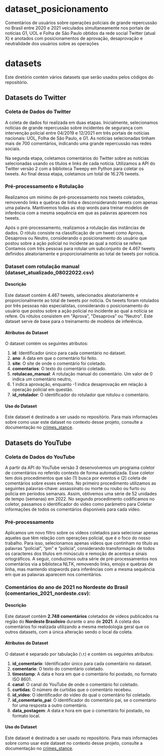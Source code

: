 # dataset_posicionamento
Comentários de usuários sobre operações policiais de grande repercussão no Brasil entre 2020 e 2021 veiculados simultaneamente nos portais de notícias G1, UOL e Folha de São Paulo obtidos da rede social Twitter (atual X) e anotados com posicionamentos de aprovação, desaprovação e neutralidade dos usuários sobre as operações


# datasets

Este diretório contém vários datasets que serão usados pelos códigos do repositório.

## Datasets do Twitter

### Coleta de Dados do Twitter

A coleta de dados foi realizada em duas etapas. Inicialmente, selecionamos notícias de grande repercussão sobre incidentes de segurança com intervenção policial entre 04/2019 e 12/2021 em três portais de notícias nacionais: UOL, Folha de São Paulo, e G1. As notícias selecionadas tinham mais de 700 comentários, indicando uma grande repercussão nas redes sociais.

Na segunda etapa, coletamos comentários do Twitter sobre as notícias selecionadas usando os títulos e links de cada notícia. Utilizamos a API do Twitter versão 2 com a biblioteca Tweepy em Python para coletar os tweets. Ao final dessa etapa, coletamos um total de 16.276 tweets.

### Pré-processamento e Rotulação

Realizamos um mínimo de pré-processamento nos tweets coletados, removendo links e quebras de linha e desconsiderando tweets com apenas uma palavra. Mantivemos todas as stop words para treinar modelos de inferência com a mesma sequência em que as palavras aparecem nos tweets.

Após o pré-processamento, realizamos a rotulação das instâncias de dados. O rótulo consiste na classificação de um tweet como Aprova, Desaprova ou Neutro, considerando o posicionamento do usuário que postou sobre a ação policial no incidente ao qual a notícia se refere. Contamos com três pessoas para rotular um subconjunto de 4.467 tweets definidos aleatoriamente e proporcionalmente ao total de tweets por notícia.

### Dataset com rotulação manual (dataset_atualizado_08022022.csv)

#### Descrição

Este dataset contém 4.467 tweets, selecionados aleatoriamente e proporcionalmente ao total de tweets por notícia. Os tweets foram rotulados por três pessoas não especialistas, considerando o posicionamento do usuário que postou sobre a ação policial no incidente ao qual a notícia se refere. Os rótulos consistem em "Aprova", "Desaprova" ou "Neutro". Este dataset serve de base para o treinamento de modelos de inferência.

#### Atributos do Dataset

O dataset contém os seguintes atributos:

1. **id**: Identificador único para cada comentário no dataset.
2. **ano**: A data em que o comentário foi feito.
3. **site**: O site de onde o comentário foi coletado.
4. **comentarios**: O texto do comentário coletado.
5. **rotulacao_manual**: A rotulação manual do comentário. Um valor de 0 indica um comentário neutro,
6. 1 indica aprovação, enquanto -1 indica desaprovação em relação à operação polícial em questão.
7. **id_rotulador**: O identificador do rotulador que rotulou o comentário.

#### Uso do Dataset

Este dataset é destinado a ser usado no repositório. Para mais informações sobre como usar este dataset no contexto desse projeto, consulte a documentação no [crimes_stance](https://github.com/LABPAAD/crimes_stance.git).


## Datasets do YouTube

### Coleta de Dados do YouTube

A partir da API do YouTube versão 3 desenvolvemos um programa coletor de comentários no referido contexto de forma automatizada. Esse coletor tem dois procedimentos que são (1) busca por eventos e (2) coleta de comentários sobre esses eventos. No primeiro procedimento utilizamos as seguintes palavras-chave: assassinato ou morte ou roubo ou furto ou polícia em períodos semanais. Assim, obtivemos uma série de 52 unidades de tempo (semanas) em 2022. No segundo procedimento codificamos no coletor, passamos o identificador do vídeo como parâmetro para Coletar informações de todos os comentários disponíveis para cada vídeo.

### Pré-processamento

Aplicamos um novo filtro sobre os vídeos coletados para selecionar apenas aqueles que têm relação com operações policial, que é o foco do nosso trabalho. Para isso, selecionamos apenas vídeos que continham no título as palavras “policial”, “pm” e “policia”, considerando transformação de todos os caracteres dos títulos em minúsculo e remoção de acentos e sinais ortográficos. A seguir, conduzimos outra série de pré-processamentos nos comentários via a biblioteca NLTK, removendo links, emojis e quebras de linha, mas mantendo stopwords para inferências com a mesma sequência em que as palavras aparecem nos comentários.

### Comentários do ano de 2021 no Nordeste do Brasil (comentarios_2021_nordeste.csv):

#### Descrição

Este dataset contém **2.748 comentários** coletados de vídeos publicados na região do **Nordeste Brasileiro** durante o ano de **2021**. A coleta dos comentários foi realizada utilizando a mesma metodologia geral que os outros datasets, com a única alteração sendo o local da coleta.

#### Atributos do Dataset

O dataset é separado por tabulação (`\t`) e contém os seguintes atributos:

1. **id_comentario**: Identificador único para cada comentário no dataset.
2. **comentario**: O texto do comentário coletado.
3. **timestamp**: A data e hora em que o comentário foi postado, no formato ISO 8601.
4. **canal**: O canal do YouTube de onde o comentário foi coletado.
5. **curtidas**: O número de curtidas que o comentário recebeu.
6. **id_video**: O identificador do vídeo do qual o comentário foi coletado.
7. **id_comentario_pai**: O identificador do comentário pai, se o comentário for uma resposta a outro comentário.
8. **data_postagem**: A data e hora em que o comentário foi postado, no formato local.

#### Uso do Dataset

Este dataset é destinado a ser usado no repositório. Para mais informações sobre como usar este dataset no contexto desse projeto, consulte a documentação no [crimes_stance](https://github.com/LABPAAD/crimes_stance.git).


